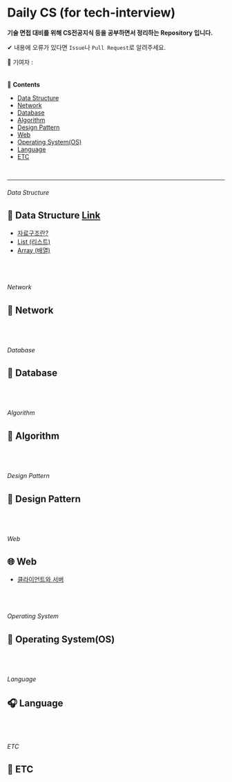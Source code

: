# Daily CS (for tech-interview)

**기술 면접 대비를 위해 CS전공지식 등을 공부하면서 정리하는 Repository 입니다.**  

✔ 내용에 오류가 있다면 `Issue`나 `Pull Request`로 알려주세요.  

🐰 기여자 :  
<br>
<br>
📖 **Contents**
- [Data Structure](#data-structure)
- [Network](#network)
- [Database](#database)
- [Algorithm](#algorithm)
- [Design Pattern](#design-pattern)
- [Web](#Web)
- [Operating System(OS)](#operating-system)
- [Language](#language)
- [ETC](#ETC)  
<br>

---
###### Data Structure
## 🧪 Data Structure [Link](/contents/DataStructure/README.md)
- [자료구조란?](/contents/DataStructure/README.md#자료구조란?)
- [List (리스트)](/contents/DataStructure/README.md#list-리스트)
- [Array (배열)](/contents/DataStructure/README.md#array-배열)
<br>
<br>

###### Network
## 📶 Network
<br>
<br>

###### Database
## 💾 Database
<br>
<br>

###### Algorithm
## 🧮 Algorithm
<br>
<br>

###### Design Pattern
## 🎨 Design Pattern
<br>
<br>

###### Web
## 🌐 Web
- [클라이언트와 서버](/contents/Web/ClientAndServer.md)
<br>
<br>

###### Operating System
## 💽 Operating System(OS)
<br>
<br>

###### Language
## 🎧 Language
<br>
<br>

###### ETC
## 🎸 ETC
<br>
<br>